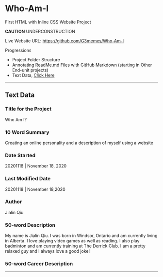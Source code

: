 # Who-Am-I
First HTML with Inline CSS Website Project

**CAUTION** UNDERCONSTRUCTION

Live Website URL: https://github.com/G3memes/Who-Am-I

Progressions
- Project Folder Structure
- Annotating ReadMe.md Files with GitHub Markdown (starting in Other End-unit projects)
- Text Data, <a href="">Click Here</a>

---
## Text Data

### Title for the Project
Who Am I?

### 10 Word Summary
Creating an online personality and a description of myself using a website

### Date Started
20201118 | November 18, 2020

### Last Modified Date
20201118 | November 18,2020

### Author
Jialin Qiu

### 50-word Description
My name is Jialin Qiu.  I was born in Windsor, Ontario and am currently living in Alberta.
I love playing video games as well as reading. I also play badminton and am currently training
at The Derrick Club. I am a pretty relaxed guy and I always love a good joke!

### 50-word Career Description

---

